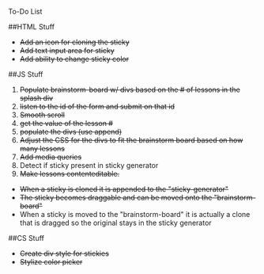 To-Do List

##HTML Stuff
- ~~Add an icon for cloning the sticky~~
- ~~Add text input area for sticky~~
- ~~Add ability to change sticky color~~


##JS Stuff
1. ~~Populate brainstorm-board w/ divs based on the # of lessons in the splash div~~
1. ~~listen to the id of the form and submit on that id~~ 
1. ~~Smooth scroll~~
1. ~~get the value of the lesson #~~
1. ~~populate the divs (use append)~~
1. ~~Adjust the CSS for the divs to fit the brainstorm board based on how many lessons~~
1. ~~Add media queries~~
1. Detect if sticky present in sticky generator 
1. ~~Make lessons contenteditable.~~

- ~~When a sticky is cloned it is appended to the "sticky-generator"~~
- ~~The sticky becomes draggable and can be moved onto the "brainstorm-board"~~
- When a sticky is moved to the "brainstorm-board" it is actually a clone that is dragged so the original stays in the sticky generator 

##CS Stuff
- ~~Create div style for stickies~~
- ~~Stylize color picker~~
